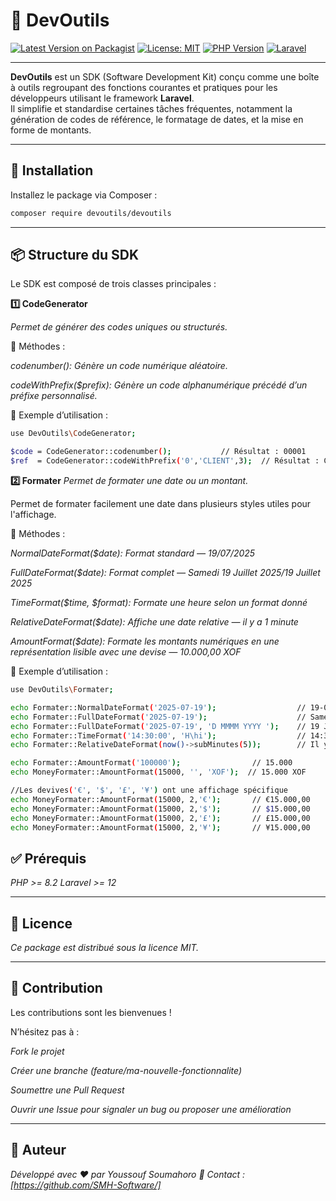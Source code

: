 # 🧰 DevOutils

[![Latest Version on Packagist](https://img.shields.io/packagist/v/devoutils/devoutils.svg)](https://packagist.org/packages/devoutils/devoutils)
[![License: MIT](https://img.shields.io/badge/License-MIT-blue.svg)](LICENSE)
[![PHP Version](https://img.shields.io/badge/PHP-^8.2-blue.svg)](https://www.php.net/)
[![Laravel](https://img.shields.io/badge/laravel-12-red.svg)](https://laravel.com/)

---

**DevOutils** est un SDK (Software Development Kit) conçu comme une boîte à outils regroupant des fonctions courantes et pratiques pour les développeurs utilisant le framework **Laravel**.  
Il simplifie et standardise certaines tâches fréquentes, notamment la génération de codes de référence, le formatage de dates, et la mise en forme de montants.

---

## 🚀 Installation

Installez le package via Composer :

```bash
composer require devoutils/devoutils
```

---

## 📦 Structure du SDK

Le SDK est composé de trois classes principales :

**1️⃣ CodeGenerator**

*Permet de générer des codes uniques ou structurés.*

🔧 Méthodes :

*codenumber(): Génère un code numérique aléatoire.*

*codeWithPrefix($prefix): Génère un code alphanumérique précédé d’un préfixe personnalisé.*

🧪 Exemple d’utilisation :

```bash
use DevOutils\CodeGenerator;

$code = CodeGenerator::codenumber();           // Résultat : 00001
$ref  = CodeGenerator::codeWithPrefix('0','CLIENT',3);  // Résultat : CLI-00001
```

**2️⃣ Formater**
*Permet de formater une date ou un montant.*

Permet de formater facilement une date dans plusieurs styles utiles pour l'affichage.

🔧 Méthodes :

*NormalDateFormat($date): Format standard  — 19/07/2025*

*FullDateFormat($date): Format complet — Samedi 19 Juillet 2025/19 Juillet 2025*

*TimeFormat($time, $format): Formate une heure selon un format donné*

*RelativeDateFormat($date): Affiche une date relative — il y a 1 minute*

*AmountFormat($date): Formate les montants numériques en une représentation lisible avec une devise — 10.000,00 XOF*

🧪 Exemple d’utilisation :

```bash
use DevOutils\Formater;

echo Formater::NormalDateFormat('2025-07-19');                  // 19-07-2025
echo Formater::FullDateFormat('2025-07-19');                    // Samedi 19 Juillet 2025
echo Formater::FullDateFormat('2025-07-19', 'D MMMM YYYY ');    // 19 Juillet 2025
echo Formater::TimeFormat('14:30:00', 'H\hi');                  // 14:30:00
echo Formater::RelativeDateFormat(now()->subMinutes(5));        // Il y a 5 minutes

echo Formater::AmountFormat('100000');                // 15.000 
echo MoneyFormater::AmountFormat(15000, '', 'XOF');  // 15.000 XOF

//Les devives('€', '$', '£', '¥') ont une affichage spécifique 
echo MoneyFormater::AmountFormat(15000, 2,'€');       // €15.000,00
echo MoneyFormater::AmountFormat(15000, 2,'$');       // $15.000,00
echo MoneyFormater::AmountFormat(15000, 2,'£');       // £15.000,00
echo MoneyFormater::AmountFormat(15000, 2,'¥');       // ¥15.000,00
```

## ✅ Prérequis

*PHP >= 8.2*
*Laravel >= 12*

---

## 📄 Licence

*Ce package est distribué sous la licence MIT.*

---

## 🙌 Contribution

Les contributions sont les bienvenues !

N’hésitez pas à :

*Fork le projet*

*Créer une branche (feature/ma-nouvelle-fonctionnalite)*

*Soumettre une Pull Request*

*Ouvrir une Issue pour signaler un bug ou proposer une amélioration*

---

## 👤 Auteur

*Développé avec ❤️ par Youssouf Soumahoro*
*📧 Contact : [https://github.com/SMH-Software/]*

